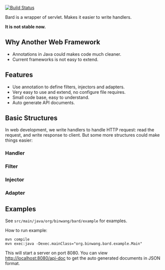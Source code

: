 
[![Build Status](https://travis-ci.org/wb14123/bard.svg)](https://travis-ci.org/wb14123/bard)

Bard is a wrapper of servlet. Makes it easier to write handlers.

**It is not stable now.**

Why Another Web Framework
---------------

* Annotations in Java could makes code much cleaner.
* Current frameworks is not easy to extend.

Features
---------------

* Use annotation to define filters, injectors and adapters.
* Very easy to use and extend, no configure file requires.
* Small code base, easy to understand.
* Auto generate API documents.

Basic Structures
--------------

In web development, we write handlers to handle HTTP request: read the request,
and write response to client. But some more structures could make things easier:

### Handler

### Filter

### Injector

### Adapter


Examples
--------------

See `src/main/java/org/binwang/bard/example` for examples.

How to run example:

```
mvn compile
mvn exec:java -Dexec.mainClass="org.binwang.bard.example.Main"
```

This will start a server on port 8080. You can view [http://localhost:8080/api-doc](http://localhost:8080/api-dic)
to get the auto generated documents in JSON format.
